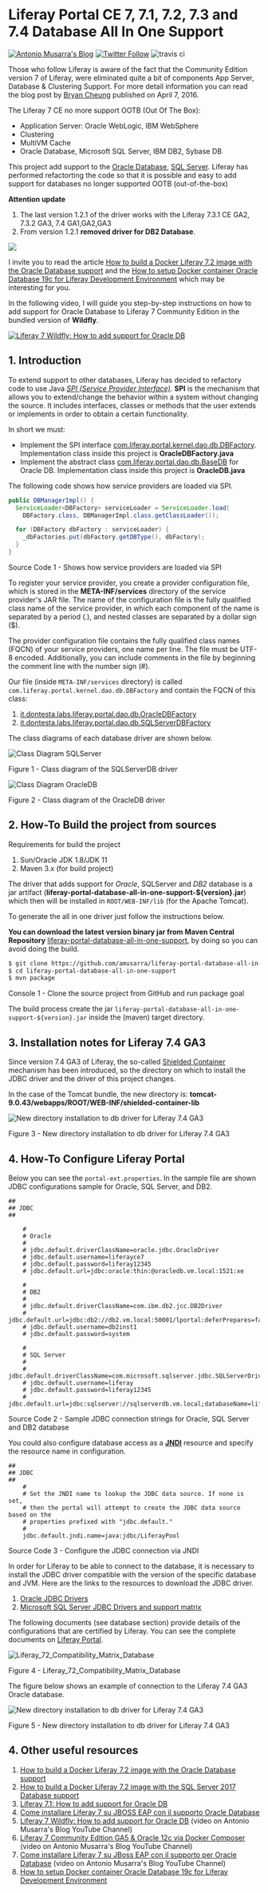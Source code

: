 # Liferay Portal CE 7, 7.1, 7.2, 7.3 and 7.4 Database All In One Support
[![Antonio Musarra's Blog](https://img.shields.io/badge/maintainer-Antonio_Musarra's_Blog-purple.svg?colorB=6e60cc)](https://www.dontesta.it)
[![Twitter Follow](https://img.shields.io/twitter/follow/antonio_musarra.svg?style=social&label=%40antonio_musarra%20on%20Twitter&style=plastic)](https://twitter.com/antonio_musarra) ![travis ci](https://travis-ci.org/amusarra/liferay-portal-database-all-in-one-support.svg?branch=master)

Those who follow Liferay is aware of the fact that the Community Edition
version 7 of Liferay, were eliminated quite a bit of components App Server,
Database & Clustering Support. For more detail information you can read the
blog post by [Bryan Cheung]( https://www.liferay.com/it/web/bryan.cheung/blog/-/blogs/liferay-portal-7-ce-app-server-database-clustering-support) published on April 7, 2016.

The Liferay 7 CE no more support OOTB (Out Of The Box):

* Application Server: Oracle WebLogic, IBM WebSphere
* Clustering
* MultiVM Cache
* Oracle Database, Microsoft SQL Server, IBM DB2, Sybase DB

This project add support to the [Oracle Database](https://www.oracle.com/database/), [SQL Server](https://www.microsoft.com/sql-server/sql-server-2019).
Liferay has performed refactorting the code so that it is possible and easy
to add support for databases no longer supported OOTB (out-of-the-box)

**Attention update**
1. The last version 1.2.1 of the driver works with the Liferay 7.3.1 CE GA2, 7.3.2 GA3, 7.4 GA1,GA2,GA3
2. From version 1.2.1 **removed driver for DB2 Database**.

[<img src="https://www.dontesta.it/wp-content/uploads/2017/04/PayPalMeAntonioMusarra.png">](https://paypal.me/AntonioMusarra)

I invite you to read the article [How to build a Docker Liferay 7.2 image with the Oracle Database support](https://www.dontesta.it/en/2019/08/21/how-to-build-a-docker-liferay-7-2-image-with-the-oracle-database-support/) and the [How to setup Docker container Oracle Database 19c for Liferay Development Environment](https://www.dontesta.it/en/2020/03/15/how-to-setup-docker-container-oracle-database-19c-for-liferay-development-environment/) which
may be interesting for you.

In the following video, I will guide you step-by-step instructions on how to
add support for Oracle Database to Liferay 7 Community Edition in the bundled
version of **Wildfly**.

[![Liferay 7 Wildfly: How to add support for Oracle DB ](https://img.youtube.com/vi/7fojCjko7Ac/0.jpg)](https://www.youtube.com/watch?v=7fojCjko7Ac)

## 1. Introduction
To extend support to other databases, Liferay has decided to refactory code to
use Java [*SPI (Service Provider Interface)*](https://docs.oracle.com/javase/tutorial/sound/SPI-intro.html).
**SPI** is the mechanism that allows you to extend/change the behavior within a
system without changing the source. It includes interfaces, classes or methods
that the user extends or implements in order to obtain a certain functionality.

In short we must:
* Implement the SPI interface [com.liferay.portal.kernel.dao.db.DBFactory](https://github.com/liferay/liferay-portal/blob/7.3.1-ga2/portal-kernel/src/com/liferay/portal/kernel/dao/db/DBFactory.java). Implementation class inside this project is **OracleDBFactory.java**
* Implement the abstract class [com.liferay.portal.dao.db.BaseDB](https://github.com/liferay/liferay-portal/blob/7.3.1-ga2/portal-impl/src/com/liferay/portal/dao/db/BaseDB.java) for Oracle DB. Implementation class inside this project is **OracleDB.java**

The following code shows how service providers are loaded via SPI.

```java
public DBManagerImpl() {
  ServiceLoader<DBFactory> serviceLoader = ServiceLoader.load(
    DBFactory.class, DBManagerImpl.class.getClassLoader());

  for (DBFactory dbFactory : serviceLoader) {
    _dbFactories.put(dbFactory.getDBType(), dbFactory);
  }
}
```
Source Code 1 - Shows how service providers are loaded via SPI

To register your service provider, you create a provider configuration file,
which is stored in the **META-INF/services** directory of the service provider's
JAR file. The name of the configuration file is the fully qualified class name
of the service provider, in which each component of the name is separated by a
period (.), and nested classes are separated by a dollar sign ($).

The provider configuration file contains the fully qualified class names (FQCN)
of your service providers, one name per line. The file must be UTF-8 encoded.
Additionally, you can include comments in the file by beginning the comment line
with the number sign (#).

Our file (inside `META-INF/services` directory) is called `com.liferay.portal.kernel.dao.db.DBFactory` and contain the
FQCN of this class:

1. [it.dontesta.labs.liferay.portal.dao.db.OracleDBFactory](https://github.com/amusarra/liferay-portal-database-all-in-one-support/blob/master/src/main/java/it/dontesta/labs/liferay/portal/dao/db/OracleDBFactory.java)
2. [it.dontesta.labs.liferay.portal.dao.db.SQLServerDBFactory](https://github.com/amusarra/liferay-portal-database-all-in-one-support/blob/master/src/main/java/it/dontesta/labs/liferay/portal/dao/db/SQLServerDBFactory.java)

The class diagrams of each database driver are shown below.

![Class Diagram SQLServer](./docs/images/ClassDiagram_SQLServer_1.png)

Figure 1 - Class diagram of the SQLServerDB driver

![Class Diagram OracleDB](./docs/images/ClassDiagram_OracleDB_1.png)

Figure 2 - Class diagram of the OracleDB driver

## 2. How-To Build the project from sources
Requirements for build the project
1. Sun/Oracle JDK 1.8/JDK 11
2. Maven 3.x (for build project)

The driver that adds support for *Oracle*, SQLServer and *DB2* database
is a jar artifact (**liferay-portal-database-all-in-one-support-${version}.jar**) which
then will be installed in `ROOT/WEB-INF/lib` (for the Apache Tomcat).

To generate the all in one driver just follow the instructions below.

**You can download the latest version binary jar from Maven Central Repository**
[liferay-portal-database-all-in-one-support](https://search.maven.org/#search%7Cga%7C1%7Cit.dontesta),
by doing so you can avoid doing the build.

```bash
$ git clone https://github.com/amusarra/liferay-portal-database-all-in-one-support.git
$ cd liferay-portal-database-all-in-one-support
$ mvn package
```

Console 1 - Clone the source project from GitHub and run package goal

The build process create the jar
`liferay-portal-database-all-in-one-support-${version}.jar` inside the (maven)
target directory.

## 3. Installation notes for Liferay 7.4 GA3
Since version 7.4 GA3 of Liferay, the so-called [Shielded Container](https://issues.liferay.com/browse/LPS-104371) 
mechanism has been introduced, so the directory on which to install the JDBC 
driver and the driver of this project changes.

In the case of the Tomcat bundle, the new directory is: 
**tomcat-9.0.43/webapps/ROOT/WEB-INF/shielded-container-lib**

![New directory installation to db driver for Liferay 7.4 GA3](./docs/images/new_location_to_install_driver.png)

Figure 3 - New directory installation to db driver for Liferay 7.4 GA3

## 4. How-To Configure Liferay Portal

Below you can see the `portal-ext.properties`. In the sample file are shown JDBC
configurations sample for Oracle, SQL Server, and DB2.

```properties
##
## JDBC
##

    #
    # Oracle
    #
    # jdbc.default.driverClassName=oracle.jdbc.OracleDriver
    # jdbc.default.username=liferayce7
    # jdbc.default.password=liferay12345
    # jdbc.default.url=jdbc:oracle:thin:@oracledb.vm.local:1521:xe

    #
    # DB2
    #
    # jdbc.default.driverClassName=com.ibm.db2.jcc.DB2Driver
    # jdbc.default.url=jdbc:db2://db2.vm.local:50001/lportal:deferPrepares=false;fullyMaterializeInputStreams=true;fullyMaterializeLobData=true;progresssiveLocators=2;progressiveStreaming=2;
    # jdbc.default.username=db2inst1
    # jdbc.default.password=system

    #
    # SQL Server
    #
    # jdbc.default.driverClassName=com.microsoft.sqlserver.jdbc.SQLServerDriver
    # jdbc.default.username=liferay
    # jdbc.default.password=liferay12345
    # jdbc.default.url=jdbc:sqlserver://sqlserverdb.vm.local;databaseName=liferayce7
```

Source Code 2 - Sample JDBC connection strings for Oracle, SQL Server and DB2 database

You could also configure database access as a **[JNDI](https://en.wikipedia.org/wiki/Java_Naming_and_Directory_Interface)** resource and specify the
resource name in configuration.

```properties
##
## JDBC
##
    #
    # Set the JNDI name to lookup the JDBC data source. If none is set,
    # then the portal will attempt to create the JDBC data source based on the
    # properties prefixed with "jdbc.default."
    #
    jdbc.default.jndi.name=java:jdbc/LiferayPool
```

Source Code 3 - Configure the JDBC connection via JNDI

In order for Liferay to be able to connect to the database, it is necessary to
install the JDBC driver compatible with the version of the specific database and
JVM. Here are the links to the resources to download the JDBC driver.

1. [Oracle JDBC Drivers](https://www.oracle.com/database/technologies/appdev/jdbc-downloads.html)
2. [Microsoft SQL Server JDBC Drivers and support matrix](https://docs.microsoft.com/en-us/sql/connect/jdbc/microsoft-jdbc-driver-for-sql-server-support-matrix?view=sql-server-ver15)

The following documents (see database section) provide details of the
configurations that are certified by Liferay. You can see the complete
documents on [Liferay Portal](https://web.liferay.com/it/services/support/compatibility-matrix).

![Liferay_72_Compatibility_Matrix_Database](docs/images/Liferay_72_Compatibility_Matrix_Database.png)

Figure 4 - Liferay_72_Compatibility_Matrix_Database

The figure below shows an example of connection to the Liferay 7.4 GA3 Oracle database.

![New directory installation to db driver for Liferay 7.4 GA3](./docs/images/view_database_oracle_19c_liferay_74_ga3.png)

Figure 5 - New directory installation to db driver for Liferay 7.4 GA3

## 4. Other useful resources

1. [How to build a Docker Liferay 7.2 image with the Oracle Database support](https://www.dontesta.it/en/2019/08/21/how-to-build-a-docker-liferay-7-2-image-with-the-oracle-database-support/)
2. [How to build a Docker Liferay 7.2 image with the SQL Server 2017 Database support](https://www.dontesta.it/en/2019/10/06/how-to-build-a-docker-liferay-7-2-image-with-the-sql-server-2017-database-support/)
3. [Liferay 7.1: How to add support for Oracle DB](https://www.dontesta.it/en/2018/10/07/liferay-7-1-how-to-add-support-for-oracle-db/)
4. [Come installare Liferay 7 su JBOSS EAP con il supporto Oracle Database](https://www.slideshare.net/amusarra/come-installare-liferay-7-su-jboss-eap-con-il-support-oracle-database)
5. [Liferay 7 Wildfly: How to add support for Oracle DB](https://www.youtube.com/watch?v=7fojCjko7Ac) (video on Antonio Musarra's Blog YouTube Channel)
6. [Liferay 7 Community Edition GA5 & Oracle 12c via Docker Composer](https://www.youtube.com/watch?v=yLVCEl8L8cU) (video on Antonio Musarra's Blog YouTube Channel)
7. [Come installare Liferay 7 su JBoss EAP con il supporto per Oracle Database](https://www.youtube.com/watch?v=QaVaP89yWiM&t=848s) (video on Antonio Musarra's Blog YouTube Channel)
8. [How to setup Docker container Oracle Database 19c for Liferay Development Environment](https://www.dontesta.it/en/2020/03/15/how-to-setup-docker-container-oracle-database-19c-for-liferay-development-environment/)